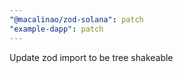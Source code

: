 ```yaml
---
"@macalinao/zod-solana": patch
"example-dapp": patch
---
```


Update zod import to be tree shakeable

